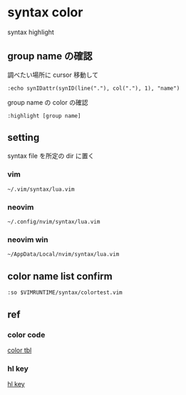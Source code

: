 
# syntax color

syntax highlight


## group name の確認

調べたい場所に cursor 移動して

```
:echo synIDattr(synID(line("."), col("."), 1), "name")
```

group name の color の確認

```
:highlight [group name]
```


## setting

syntax file を所定の dir に置く

### vim

```
~/.vim/syntax/lua.vim
```

### neovim

```
~/.config/nvim/syntax/lua.vim
```

### neovim win

```
~/AppData/Local/nvim/syntax/lua.vim
```


## color name list confirm

```
:so $VIMRUNTIME/syntax/colortest.vim
```


## ref

### color code

[color tbl](https://www.ooq.jp/tech/ds/vim/vim-color-tbl.html )

### hl key

[hl key](https://thinca.hatenablog.com/entry/I_expect_to_colorscheme )



